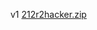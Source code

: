 v1 [212r2hacker.zip](https://github.com/Jaslayer/212r2hacker/releases/download/v1.0-diff-hacker/212r2hacker.zip)
